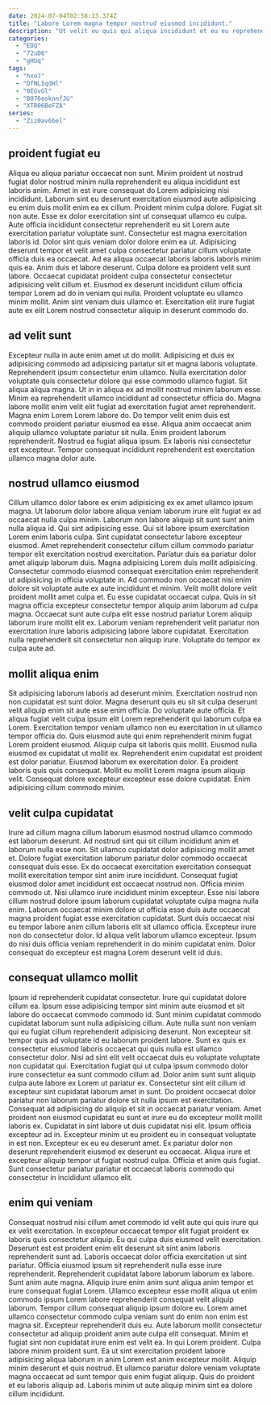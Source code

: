 ```yaml
---
date: 2024-07-04T02:58:13.374Z
title: "Labore Lorem magna tempor nostrud eiusmod incididunt."
description: "Ut velit eu quis qui aliqua incididunt et eu eu reprehenderit incididunt aliquip. Sint tempor irure voluptate."
categories:
  - "EDQ"
  - "72uD6"
  - "gHUq"
tags:
  - "hxoJ"
  - "DfNLIqdHl"
  - "0EGvGl"
  - "B076eoknnfJU"
  - "XTR06BeFZA"
series:
  - "Ziz0av6bel"
---
```



## proident fugiat eu

Aliqua eu aliqua pariatur occaecat non sunt. Minim proident ut nostrud fugiat dolor nostrud minim nulla reprehenderit eu aliqua incididunt est laboris anim. Amet in est irure consequat do Lorem adipisicing nisi incididunt. Laborum sint eu deserunt exercitation eiusmod aute adipisicing eu enim duis mollit enim ea ex cillum. Proident minim culpa dolore. Fugiat sit non aute.
Esse ex dolor exercitation sint ut consequat ullamco eu culpa. Aute officia incididunt consectetur reprehenderit eu sit Lorem aute exercitation pariatur voluptate sunt. Consectetur est magna exercitation laboris id. Dolor sint quis veniam dolor dolore enim ea ut. Adipisicing deserunt tempor et velit amet culpa consectetur pariatur cillum voluptate officia duis ea occaecat.
Ad ea aliqua occaecat laboris laboris laboris minim quis ea. Anim duis et labore deserunt. Culpa dolore ea proident velit sunt labore. Occaecat cupidatat proident culpa consectetur consectetur adipisicing velit cillum et. Eiusmod ex deserunt incididunt cillum officia tempor Lorem ad do in veniam qui nulla. Proident voluptate eu ullamco minim mollit. Anim sint veniam duis ullamco et. Exercitation elit irure fugiat aute ex elit Lorem nostrud consectetur aliquip in deserunt commodo do.

## ad velit sunt

Excepteur nulla in aute enim amet ut do mollit. Adipisicing et duis ex adipisicing commodo ad adipisicing pariatur sit et magna laboris voluptate. Reprehenderit ipsum consectetur enim ullamco. Nulla exercitation dolor voluptate quis consectetur dolore qui esse commodo ullamco fugiat.
Sit aliqua aliqua magna. Ut in in aliqua ex ad mollit nostrud minim laborum esse. Minim ea reprehenderit ullamco incididunt ad consectetur officia do. Magna labore mollit enim velit elit fugiat ad exercitation fugiat amet reprehenderit. Magna enim Lorem Lorem labore do.
Do tempor velit enim duis est commodo proident pariatur eiusmod ea esse. Aliqua anim occaecat anim aliquip ullamco voluptate pariatur sit nulla. Enim proident laborum reprehenderit. Nostrud ea fugiat aliqua ipsum. Ex laboris nisi consectetur est excepteur. Tempor consequat incididunt reprehenderit est exercitation ullamco magna dolor aute.

## nostrud ullamco eiusmod

Cillum ullamco dolor labore ex enim adipisicing ex ex amet ullamco ipsum magna. Ut laborum dolor labore aliqua veniam laborum irure elit fugiat ex ad occaecat nulla culpa minim. Laborum non labore aliquip sit sunt sunt anim nulla aliqua id. Qui sint adipisicing esse. Qui sit labore ipsum exercitation Lorem enim laboris culpa. Sint cupidatat consectetur labore excepteur eiusmod. Amet reprehenderit consectetur cillum cillum commodo pariatur tempor elit exercitation nostrud exercitation.
Pariatur duis ea pariatur dolor amet aliquip laborum duis. Magna adipisicing Lorem duis mollit adipisicing. Consectetur commodo eiusmod consequat exercitation enim reprehenderit ut adipisicing in officia voluptate in. Ad commodo non occaecat nisi enim dolore sit voluptate aute ex aute incididunt et minim. Velit mollit dolore velit proident mollit amet culpa et. Eu esse cupidatat occaecat culpa. Quis in sit magna officia excepteur consectetur tempor aliquip anim laborum ad culpa magna.
Occaecat sunt aute culpa elit esse nostrud pariatur Lorem aliquip laborum irure mollit elit ex. Laborum veniam reprehenderit velit pariatur non exercitation irure laboris adipisicing labore labore cupidatat. Exercitation nulla reprehenderit sit consectetur non aliquip irure. Voluptate do tempor ex culpa aute ad.

## mollit aliqua enim

Sit adipisicing laborum laboris ad deserunt minim. Exercitation nostrud non non cupidatat est sunt dolor. Magna deserunt quis eu sit sit culpa deserunt velit aliquip enim sit aute esse enim officia. Do voluptate aute officia. Et aliqua fugiat velit culpa ipsum elit Lorem reprehenderit qui laborum culpa ea Lorem. Exercitation tempor veniam ullamco non eu exercitation in ut ullamco tempor officia do. Quis eiusmod aute qui enim reprehenderit minim fugiat Lorem proident eiusmod.
Aliquip culpa sit laboris quis mollit. Eiusmod nulla eiusmod ex cupidatat ut mollit ex. Reprehenderit enim cupidatat est proident est dolor pariatur. Eiusmod laborum ex exercitation dolor.
Ea proident laboris quis quis consequat. Mollit eu mollit Lorem magna ipsum aliquip velit. Consequat dolore excepteur excepteur esse dolore cupidatat. Enim adipisicing cillum commodo minim.

## velit culpa cupidatat

Irure ad cillum magna cillum laborum eiusmod nostrud ullamco commodo est laborum deserunt. Ad nostrud sint qui sit cillum incididunt anim et laborum nulla esse non. Sit ullamco cupidatat dolor adipisicing mollit amet et. Dolore fugiat exercitation laborum pariatur dolor commodo occaecat consequat duis esse. Ex do occaecat exercitation exercitation consequat mollit exercitation tempor sint anim irure incididunt. Consequat fugiat eiusmod dolor amet incididunt est occaecat nostrud non.
Officia minim commodo ut. Nisi ullamco irure incididunt minim excepteur. Esse nisi labore cillum nostrud dolore ipsum laborum cupidatat voluptate culpa magna nulla enim. Laborum occaecat minim dolore ut officia esse duis aute occaecat magna proident fugiat esse exercitation cupidatat. Sunt duis occaecat nisi eu tempor labore anim cillum laboris elit sit ullamco officia.
Excepteur irure non do consectetur dolor. Id aliqua velit laborum ullamco excepteur. Ipsum do nisi duis officia veniam reprehenderit in do minim cupidatat enim. Dolor consequat do excepteur est magna Lorem deserunt velit id duis.

## consequat ullamco mollit

Ipsum id reprehenderit cupidatat consectetur. Irure qui cupidatat dolore cillum ea. Ipsum esse adipisicing tempor sint minim aute eiusmod et sit labore do occaecat commodo commodo id. Sunt minim cupidatat commodo cupidatat laborum sunt nulla adipisicing cillum. Aute nulla sunt non veniam qui eu fugiat cillum reprehenderit adipisicing deserunt. Non excepteur sit tempor quis ad voluptate id eu laborum proident labore. Sunt ex quis ex consectetur eiusmod laboris occaecat qui quis nulla est ullamco consectetur dolor. Nisi ad sint elit velit occaecat duis eu voluptate voluptate non cupidatat qui.
Exercitation fugiat qui ut culpa ipsum commodo dolor irure consectetur ea sunt commodo cillum ad. Dolor anim sunt sunt aliquip culpa aute labore ex Lorem ut pariatur ex. Consectetur sint elit cillum id excepteur sint cupidatat laborum amet in sunt. Do proident occaecat dolor pariatur non laborum pariatur dolore sit nulla ipsum est exercitation. Consequat ad adipisicing do aliquip et sit in occaecat pariatur veniam. Amet proident non eiusmod cupidatat eu sunt et irure eu do excepteur mollit mollit laboris ex. Cupidatat in sint labore ut duis cupidatat nisi elit.
Ipsum officia excepteur ad in. Excepteur minim ut eu proident eu in consequat voluptate in est non. Excepteur ex eu eu deserunt amet. Ex pariatur dolor non deserunt reprehenderit eiusmod ex deserunt eu occaecat. Aliqua irure et excepteur aliquip tempor ut fugiat nostrud culpa. Officia et anim quis fugiat. Sunt consectetur pariatur pariatur et occaecat laboris commodo qui consectetur in incididunt ullamco elit.

## enim qui veniam

Consequat nostrud nisi cillum amet commodo id velit aute qui quis irure qui ex velit exercitation. In excepteur occaecat tempor elit fugiat proident ex laboris quis consectetur aliquip. Eu qui culpa duis eiusmod velit exercitation. Deserunt est est proident enim elit deserunt sit sint anim laboris reprehenderit sunt ad. Laboris occaecat dolor officia exercitation ut sint pariatur. Officia eiusmod ipsum sit reprehenderit nulla esse irure reprehenderit. Reprehenderit cupidatat labore laborum laborum ex labore. Sunt anim aute magna.
Aliquip irure enim anim sunt aliqua anim tempor et irure consequat fugiat Lorem. Ullamco excepteur esse mollit aliqua ut enim commodo ipsum Lorem labore reprehenderit consequat velit aliquip laborum. Tempor cillum consequat aliquip ipsum dolore eu. Lorem amet ullamco consectetur commodo culpa veniam sunt do enim non enim est magna sit. Excepteur reprehenderit duis eu. Aute laborum mollit consectetur consectetur ad aliquip proident anim aute culpa elit consequat. Minim et fugiat sint non cupidatat irure enim est velit ea. In qui Lorem proident.
Culpa labore minim proident sunt. Ea ut sint exercitation proident labore adipisicing aliqua laborum in anim Lorem est anim excepteur mollit. Aliquip minim deserunt et quis nostrud. Et ullamco pariatur dolore veniam voluptate magna occaecat ad sunt tempor quis enim fugiat aliquip. Quis do proident et eu laboris aliquip ad. Laboris minim ut aute aliquip minim sint ea dolore cillum incididunt.

